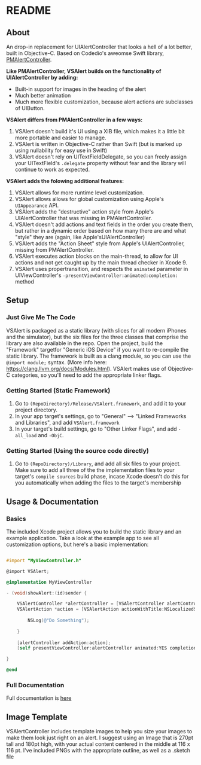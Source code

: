 # README

## About

An drop-in replacement for UIAlertController that looks a hell of a lot better, built in Objective-C. Based on Codedio's aweomse Swift library, [PMAlertController](https://github.com/Codeido/PMAlertController).

**Like PMAlertController, VSAlert builds on the functionality of UIAlertController by adding:**

* Built-in support for images in the heading of the alert
* Much better animation
* Much more flexible customization, because alert actions are subclasses of UIButton.

**VSAlert differs from PMAlertController in a few ways:**

1. VSAlert doesn't build it's UI using a XIB file, which makes it a little bit more portable and easier to manage.
2. VSAlert is written in Objective-C rather than Swift (but is marked up using nullability for easy use in Swift)
3. VSAlert doesn't rely on UITextFieldDelegate, so you can freely assign your UITextField's `.delegate` property without fear and the library will continue to work as expected.

**VSAlert adds the folowing additional features:**

1. VSAlert allows for more runtime level customization.
2. VSAlert allows allows for global customization using Apple's `UIAppearance` API.
2. VSAlert adds the "destructive" action style from Apple's UIAlertController that was missing in PMAlertController.
3. VSAlert doesn't add actions and text fields in the order you create them, but rather in a dynamic order based on how many there are and what "style" they are (again, like Apple'sUIAlertController)
5. VSAlert adds the "Action Sheet" style from Apple's UIAlertController, missing from PMAlertController.
4. VSAlert executes action blocks on the main-thread, to allow for UI actions and not get caught up by the main thread checker in Xcode 9.
6. VSAlert uses propertransition, and respects the `animated` parameter in UIViewController's `-presentViewController:animated:completion:` method

## Setup

### Just Give Me The Code

VSAlert is packaged as a static library (with slices for all modern iPhones and the simulator), but the six files for the three classes that comprise the library are also available in the repo. Open the project, build the "Framework" targetfor "Generic iOS Device"  if you want to re-compile the static library. The framework is built as a clang module, so you can use the `@import module;` syntax. (More info here: https://clang.llvm.org/docs/Modules.html). VSAlert makes use of Objective-C categories, so you'll need to add the appropriate linker flags.

### Getting Started (Static Framework)

1. Go to `(RepoDirectory)/Release/VSAlert.framework`, and add it to your project directory.
2. In your app target's settings, go to "General" --> "Linked Frameworks and Libraries", and add `VSAlert.framework`
3. In your target's build settings, go to "Other Linker Flags", and add `-all_load` and `-ObjC`.

### Getting Started (Using the source code directly)

1. Go to `(RepoDirectory)/Library`, and add all six files to your project. Make sure to add all three of the  the implementation files to your target's `compile sources`  build phase, incase Xcode doesn't do this for you automatically when adding the files to the target's membership

## Usage & Documentation

### Basics

The included Xcode project allows you to build the static library and an example application. Take a look at the example app to see all customization options, but here's a basic implementation:

```Objective-C

#import "MyViewController.h"

@import VSAlert;

@implementation MyViewController

- (void)showAlert:(id)sender {

    VSAlertController *alertController = [VSAlertController alertControllerWithTitle:NSLocalizedString(@"Alert!", nil) description:NSLocalizedString(@"This app needs your attention right now", nil) style:VSAlertControllerStyleAlert];
    VSAlertAction *action = [VSAlertAction actionWithTitle:NSLocalizedString(@"Close", nil) style:VSAlertActionStyleDefault action:^(VSAlertAction *action) {
    
        NSLog(@"Do Something");
    
    }
    
    [alertController addAction:action];
    [self presentViewController:alertController animated:YES completion:nil];

}

@end
```
### Full Documentation

Full documentation is [here](https://vsanthanam.github.io/VSAlert/Documentation/index.html)

## Image Template

VSAlertController includes template images to help you size your images to make them look just right on an alert. I suggest using an Image that is 270pt tall and 180pt high, with your actual content centered in the middle at 116 x 116 pt. I've included PNGs with the appropriate outline, as well as a .sketch file
